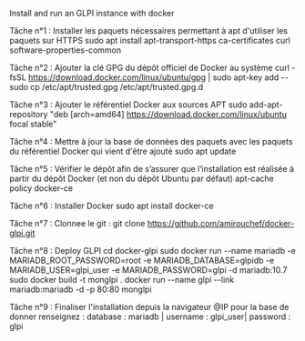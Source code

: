 Install and run an GLPI instance with docker

Tâche n°1 : Installer les paquets nécessaires permettant à apt d'utiliser les paquets sur HTTPS 
sudo apt install  apt-transport-https  ca-certificates  curl  software-properties-common

Tâche n°2 : Ajouter la clé GPG du dépôt officiel de Docker au système 
curl -fsSL https://download.docker.com/linux/ubuntu/gpg | sudo apt-key add --
sudo cp /etc/apt/trusted.gpg /etc/apt/trusted.gpg.d

Tâche n°3 : Ajouter le référentiel Docker aux sources APT 
sudo  add-apt-repository  "deb [arch=amd64] https://download.docker.com/linux/ubuntu focal stable"

Tâche n°4 : Mettre à jour la base de données des paquets avec les paquets du référentiel Docker qui vient d'être ajouté 
sudo apt update

Tâche n°5 : Vérifier le dépôt afin de s’assurer que l’installation est réalisée à partir du dépôt Docker (et non du dépôt Ubuntu par défaut) 
apt-cache policy docker-ce 

Tâche n°6 : Installer Docker
sudo apt install docker-ce

Tâche n°7 : Clonnee le git :
git clone https://github.com/amirouchef/docker-glpi.git

Tâche n°8 : Deploy GLPI 
cd docker-glpi
sudo docker run --name mariadb -e MARIADB_ROOT_PASSWORD=root -e MARIADB_DATABASE=glpidb -e MARIADB_USER=glpi_user -e MARIADB_PASSWORD=glpi -d mariadb:10.7
sudo docker build -t monglpi .
docker run --name glpi --link mariadb:mariadb  -d -p 80:80 monglpi

Tâche n°9 : Finaliser l'installation depuis la navigateur 
@IP pour la base de donner renseignez : database : mariadb | username : glpi_user| password : glpi
